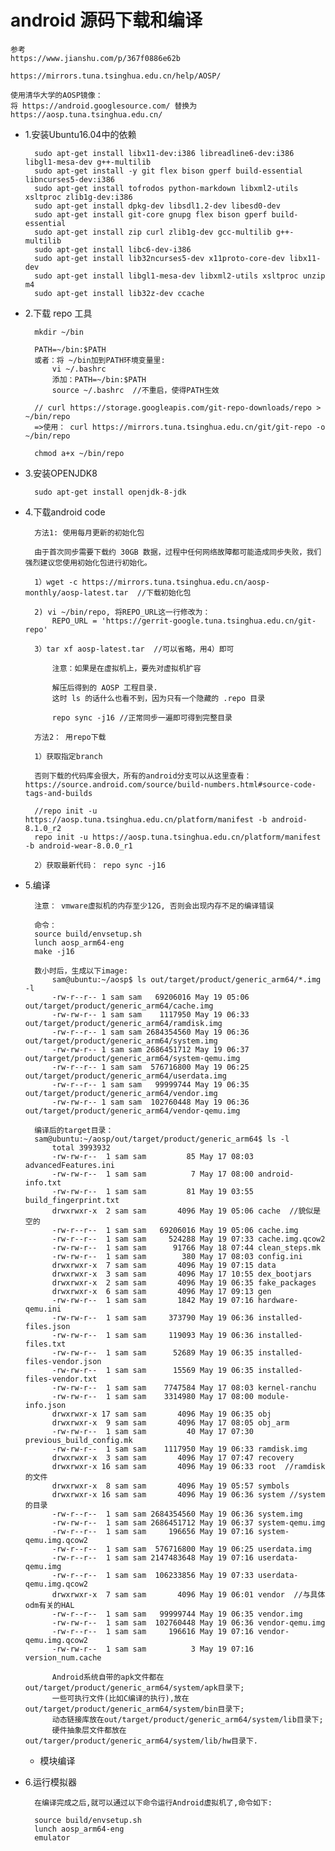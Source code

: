 # android 源码下载和编译 #

    参考
    https://www.jianshu.com/p/367f0886e62b

    https://mirrors.tuna.tsinghua.edu.cn/help/AOSP/

    使用清华大学的AOSP镜像：
    将 https://android.googlesource.com/ 替换为 https://aosp.tuna.tsinghua.edu.cn/


- 1.安装Ubuntu16.04中的依赖

        sudo apt-get install libx11-dev:i386 libreadline6-dev:i386 libgl1-mesa-dev g++-multilib 
        sudo apt-get install -y git flex bison gperf build-essential libncurses5-dev:i386 
        sudo apt-get install tofrodos python-markdown libxml2-utils xsltproc zlib1g-dev:i386 
        sudo apt-get install dpkg-dev libsdl1.2-dev libesd0-dev
        sudo apt-get install git-core gnupg flex bison gperf build-essential  
        sudo apt-get install zip curl zlib1g-dev gcc-multilib g++-multilib 
        sudo apt-get install libc6-dev-i386 
        sudo apt-get install lib32ncurses5-dev x11proto-core-dev libx11-dev 
        sudo apt-get install libgl1-mesa-dev libxml2-utils xsltproc unzip m4
        sudo apt-get install lib32z-dev ccache

- 2.下载 repo 工具

        mkdir ~/bin

        PATH=~/bin:$PATH
        或者：将 ~/bin加到PATH环境变量里:
            vi ~/.bashrc
            添加：PATH=~/bin:$PATH
            source ~/.bashrc  //不重启，使得PATH生效

        // curl https://storage.googleapis.com/git-repo-downloads/repo > ~/bin/repo
        =>使用： curl https://mirrors.tuna.tsinghua.edu.cn/git/git-repo -o ~/bin/repo

        chmod a+x ~/bin/repo
        
- 3.安装OPENJDK8

        sudo apt-get install openjdk-8-jdk

- 4.下载android code

        
        方法1: 使用每月更新的初始化包

        由于首次同步需要下载约 30GB 数据，过程中任何网络故障都可能造成同步失败，我们强烈建议您使用初始化包进行初始化。
        
        1）wget -c https://mirrors.tuna.tsinghua.edu.cn/aosp-monthly/aosp-latest.tar  //下载初始化包

        2) vi ~/bin/repo, 将REPO_URL这一行修改为：
            REPO_URL = 'https://gerrit-google.tuna.tsinghua.edu.cn/git-repo'

        3）tar xf aosp-latest.tar  //可以省略，用4）即可

            注意：如果是在虚拟机上，要先对虚拟机扩容

            解压后得到的 AOSP 工程目录. 
            这时 ls 的话什么也看不到，因为只有一个隐藏的 .repo 目录

            repo sync -j16 //正常同步一遍即可得到完整目录

        方法2： 用repo下载

        1）获取指定branch
        
        否则下载的代码库会很大，所有的android分支可以从这里查看： https://source.android.com/source/build-numbers.html#source-code-tags-and-builds

        //repo init -u https://aosp.tuna.tsinghua.edu.cn/platform/manifest -b android-8.1.0_r2
        repo init -u https://aosp.tuna.tsinghua.edu.cn/platform/manifest -b android-wear-8.0.0_r1

        2）获取最新代码： repo sync -j16 

- 5.编译

        注意： vmware虚拟机的内存至少12G, 否则会出现内存不足的编译错误

        命令：
        source build/envsetup.sh
        lunch aosp_arm64-eng
        make -j16
        
        数小时后，生成以下image:
            sam@ubuntu:~/aosp$ ls out/target/product/generic_arm64/*.img -l
            -rw-r--r-- 1 sam sam   69206016 May 19 05:06 out/target/product/generic_arm64/cache.img
            -rw-rw-r-- 1 sam sam    1117950 May 19 06:33 out/target/product/generic_arm64/ramdisk.img
            -rw-r--r-- 1 sam sam 2684354560 May 19 06:36 out/target/product/generic_arm64/system.img
            -rw-rw-r-- 1 sam sam 2686451712 May 19 06:37 out/target/product/generic_arm64/system-qemu.img
            -rw-r--r-- 1 sam sam  576716800 May 19 06:25 out/target/product/generic_arm64/userdata.img
            -rw-r--r-- 1 sam sam   99999744 May 19 06:35 out/target/product/generic_arm64/vendor.img
            -rw-rw-r-- 1 sam sam  102760448 May 19 06:36 out/target/product/generic_arm64/vendor-qemu.img

        编译后的target目录：
        sam@ubuntu:~/aosp/out/target/product/generic_arm64$ ls -l
            total 3993932
            -rw-rw-r--  1 sam sam         85 May 17 08:03 advancedFeatures.ini
            -rw-rw-r--  1 sam sam          7 May 17 08:00 android-info.txt
            -rw-rw-r--  1 sam sam         81 May 19 03:55 build_fingerprint.txt
            drwxrwxr-x  2 sam sam       4096 May 19 05:06 cache  //貌似是空的
            -rw-r--r--  1 sam sam   69206016 May 19 05:06 cache.img
            -rw-r--r--  1 sam sam     524288 May 19 07:33 cache.img.qcow2
            -rw-rw-r--  1 sam sam      91766 May 18 07:44 clean_steps.mk
            -rw-rw-r--  1 sam sam        380 May 17 08:03 config.ini
            drwxrwxr-x  7 sam sam       4096 May 19 07:15 data
            drwxrwxr-x  3 sam sam       4096 May 17 10:55 dex_bootjars
            drwxrwxr-x  2 sam sam       4096 May 19 06:35 fake_packages
            drwxrwxr-x  6 sam sam       4096 May 17 09:13 gen
            -rw-rw-r--  1 sam sam       1842 May 19 07:16 hardware-qemu.ini
            -rw-rw-r--  1 sam sam     373790 May 19 06:36 installed-files.json
            -rw-rw-r--  1 sam sam     119093 May 19 06:36 installed-files.txt
            -rw-rw-r--  1 sam sam      52689 May 19 06:35 installed-files-vendor.json
            -rw-rw-r--  1 sam sam      15569 May 19 06:35 installed-files-vendor.txt
            -rw-rw-r--  1 sam sam    7747584 May 17 08:03 kernel-ranchu
            -rw-rw-r--  1 sam sam    3314980 May 17 08:00 module-info.json
            drwxrwxr-x 17 sam sam       4096 May 19 06:35 obj
            drwxrwxr-x  9 sam sam       4096 May 17 08:05 obj_arm
            -rw-rw-r--  1 sam sam         40 May 17 07:30 previous_build_config.mk
            -rw-rw-r--  1 sam sam    1117950 May 19 06:33 ramdisk.img
            drwxrwxr-x  3 sam sam       4096 May 17 07:47 recovery
            drwxrwxr-x 16 sam sam       4096 May 19 06:33 root  //ramdisk的文件
            drwxrwxr-x  8 sam sam       4096 May 19 05:57 symbols
            drwxrwxr-x 16 sam sam       4096 May 19 06:36 system //system的目录
            -rw-r--r--  1 sam sam 2684354560 May 19 06:36 system.img
            -rw-rw-r--  1 sam sam 2686451712 May 19 06:37 system-qemu.img
            -rw-r--r--  1 sam sam     196656 May 19 07:16 system-qemu.img.qcow2
            -rw-r--r--  1 sam sam  576716800 May 19 06:25 userdata.img
            -rw-r--r--  1 sam sam 2147483648 May 19 07:16 userdata-qemu.img
            -rw-r--r--  1 sam sam  106233856 May 19 07:33 userdata-qemu.img.qcow2
            drwxrwxr-x  7 sam sam       4096 May 19 06:01 vendor  //与具体odm有关的HAL
            -rw-r--r--  1 sam sam   99999744 May 19 06:35 vendor.img
            -rw-rw-r--  1 sam sam  102760448 May 19 06:36 vendor-qemu.img
            -rw-r--r--  1 sam sam     196616 May 19 07:16 vendor-qemu.img.qcow2
            -rw-rw-r--  1 sam sam          3 May 19 07:16 version_num.cache
            
            Android系统自带的apk文件都在out/target/product/generic_arm64/system/apk目录下;
            一些可执行文件(比如C编译的执行),放在out/target/product/generic_arm64/system/bin目录下;
            动态链接库放在out/target/product/generic_arm64/system/lib目录下;
            硬件抽象层文件都放在out/targer/product/generic_arm64/system/lib/hw目录下.

    - 模块编译
        
        
- 6.运行模拟器

        在编译完成之后,就可以通过以下命令运行Android虚拟机了,命令如下:
        
        source build/envsetup.sh
        lunch aosp_arm64-eng
        emulator